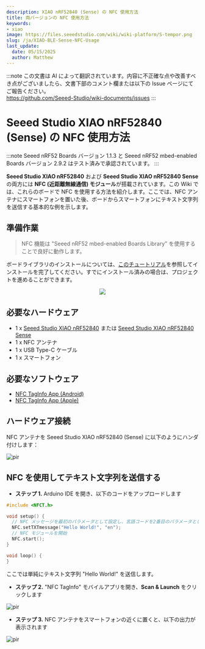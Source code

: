 ```yaml
---
description: XIAO nRF52840 (Sense) の NFC 使用方法
title: 両バージョンの NFC 使用方法
keywords:
- xiao
image: https://files.seeedstudio.com/wiki/wiki-platform/S-tempor.png
slug: /ja/XIAO-BLE-Sense-NFC-Usage
last_update:
  date: 05/15/2025
  author: Matthew
---
```

:::note
この文書は AI によって翻訳されています。内容に不正確な点や改善すべき点がございましたら、文書下部のコメント欄または以下の Issue ページにてご報告ください。  
https://github.com/Seeed-Studio/wiki-documents/issues
:::

# Seeed Studio XIAO nRF52840 (Sense) の NFC 使用方法

<!-- :::note
Seeed Studio XIAO nRF52840 ボードの NFC 機能は現在一時的に動作していません。新しい NFC ライブラリがリリースされ次第、新しい Wiki が更新されます。
::: -->

:::note
Seeed nRF52 Boards バージョン 1.1.3 と Seeed nRF52 mbed-enabled Boards バージョン 2.9.2 はテスト済みで承認されています。
:::

**Seeed Studio XIAO nRF52840** および **Seeed Studio XIAO nRF52840 Sense** の両方には **NFC (近距離無線通信) モジュール**が搭載されています。この Wiki では、これらのボードで NFC を使用する方法を紹介します。ここでは、NFC アンテナにスマートフォンを置いた後、ボードからスマートフォンにテキスト文字列を送信する基本的な例を示します。

## 準備作業

> NFC 機能は "Seeed nRF52 mbed-enabled Boards Library" を使用することで良好に動作します。

ボードライブラリのインストールについては、[このチュートリアル](https://wiki.seeedstudio.com/ja/XIAO_BLE/#software-setup)を参照してインストールを完了してください。すでにインストール済みの場合は、プロジェクトを進めることができます。

<div align="center"><img width={600} src="https://files.seeedstudio.com/wiki/XIAO-BLE/XIAO_nRF52840_new7.png" /></div>

## 必要なハードウェア

- 1 x [Seeed Studio XIAO nRF52840](https://www.seeedstudio.com/Seeed-XIAO-BLE-nRF52840-p-5201.html) または [Seeed Studio XIAO nRF52840 Sense](https://www.seeedstudio.com/Seeed-XIAO-BLE-Sense-nRF52840-p-5253.html)
- 1 x NFC アンテナ
- 1 x USB Type-C ケーブル
- 1 x スマートフォン

## 必要なソフトウェア

- [NFC TagInfo App (Android)](https://play.google.com/store/apps/details?id=com.nxp.taginfolite&hl=en&gl=US)
- [NFC TagInfo App (Apple)](https://apps.apple.com/us/app/nfc-taginfo-by-nxp/id1246143596)

## ハードウェア接続

NFC アンテナを Seeed Studio XIAO nRF52840 (Sense) に以下のようにハンダ付けします：

<p style={{textAlign: 'center'}}><img src="https://files.seeedstudio.com/wiki/XIAO-BLE/NFC-antenna-3.png" alt="pir" width={550} height="auto" /></p>

## NFC を使用してテキスト文字列を送信する

- **ステップ 1.** Arduino IDE を開き、以下のコードをアップロードします

```cpp
#include <NFCT.h>

void setup() { 
  // NFC メッセージを最初のパラメータとして設定し、言語コードを2番目のパラメータとして設定
  NFC.setTXTmessage("Hello World!", "en");
  // NFC モジュールを開始
  NFC.start();
}

void loop() {
}

```

ここでは単純にテキスト文字列 "Hello World!" を送信します。

- **ステップ 2.** "NFC TagInfo" モバイルアプリを開き、**Scan & Launch** をクリックします

<p style={{textAlign: 'center'}}><img src="https://files.seeedstudio.com/wiki/XIAO-BLE/NFCconnect3.jpg" alt="pir" width={300} height="auto" /></p>

- **ステップ 3.** NFC アンテナをスマートフォンの近くに置くと、以下の出力が表示されます

<p style={{textAlign: 'center'}}><img src="https://files.seeedstudio.com/wiki/XIAO-BLE/NFCconnect2.png" alt="pir" width={850} height="auto" /></p>